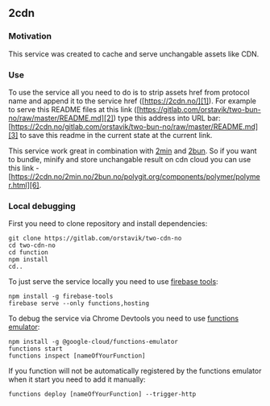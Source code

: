## 2cdn

### Motivation
This service was created to cache and serve unchangable assets like CDN.

### Use
To use the service all you need to do is to strip assets href from protocol name and append it to the service href ([https://2cdn.no/][1]).
For example to serve this README files at this link ([https://gitlab.com/orstavik/two-bun-no/raw/master/README.md][2]) type this address into URL bar: [https://2cdn.no/gitlab.com/orstavik/two-bun-no/raw/master/README.md][3] to save this readme in the current state at the current link.

This service work great in combination with [2min][4] and [2bun][5]. So if you want to bundle, minify and store unchangable result on cdn cloud you can use this link - [https://2cdn.no/2min.no/2bun.no/polygit.org/components/polymer/polymer.html][6].

### Local debugging
First you need to clone repository and install dependencies:
```
git clone https://gitlab.com/orstavik/two-cdn-no
cd two-cdn-no
cd function
npm install
cd..
```
To just serve the service locally you need to use [firebase tools][7]:
```
npm install -g firebase-tools
firebase serve --only functions,hosting
```
To debug the service via Chrome Devtools you need to use [functions emulator][8]:
```
npm install -g @google-cloud/functions-emulator
functions start
functions inspect [nameOfYourFunction]
```
If you function will not be automatically registered by the functions emulator when it start you need to add it manually:
```
functions deploy [nameOfYourFunction] --trigger-http
```

[1]: https://2cdn.no/
[2]: https://gitlab.com/orstavik/two-bun-no/raw/master/README.md
[3]: https://2cdn.no/gitlab.com/orstavik/two-bun-no/raw/master/README.md
[4]: https://gitlab.com/orstavik/two-min-no
[5]: https://gitlab.com/orstavik/two-bun-no
[6]: https://2cdn.no/2min.no/2bun.no/polygit.org/components/polymer/polymer.html
[7]: https://www.npmjs.com/package/firebase-tools
[8]: https://www.npmjs.com/package/@google-cloud/functions-emulator